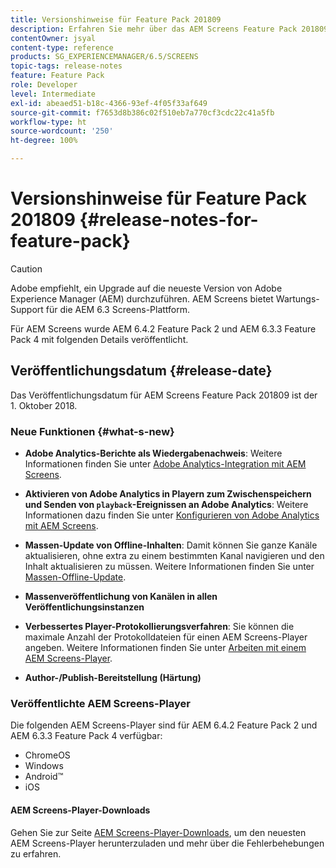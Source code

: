 ```yaml
---
title: Versionshinweise für Feature Pack 201809
description: Erfahren Sie mehr über das AEM Screens Feature Pack 201809, das am 1. Oktober 2018 veröffentlicht wurde.
contentOwner: jsyal
content-type: reference
products: SG_EXPERIENCEMANAGER/6.5/SCREENS
topic-tags: release-notes
feature: Feature Pack
role: Developer
level: Intermediate
exl-id: abeaed51-b18c-4366-93ef-4f05f33af649
source-git-commit: f7653d8b386c02f510eb7a770cf3cdc22c41a5fb
workflow-type: ht
source-wordcount: '250'
ht-degree: 100%

---
```


# Versionshinweise für Feature Pack 201809 {#release-notes-for-feature-pack}

>[!CAUTION]
>
>Adobe empfiehlt, ein Upgrade auf die neueste Version von Adobe Experience Manager (AEM) durchzuführen. AEM Screens bietet Wartungs-Support für die AEM 6.3 Screens-Plattform.

Für AEM Screens wurde AEM 6.4.2 Feature Pack 2 und AEM 6.3.3 Feature Pack 4 mit folgenden Details veröffentlicht.

## Veröffentlichungsdatum {#release-date}

Das Veröffentlichungsdatum für AEM Screens Feature Pack 201809 ist der 1. Oktober 2018.

### Neue Funktionen {#what-s-new}

* **Adobe Analytics-Berichte als Wiedergabenachweis**: Weitere Informationen finden Sie unter [Adobe Analytics-Integration mit AEM Screens](adobe-analytics-integration-aem-screens.md).

* **Aktivieren von Adobe Analytics in Playern zum Zwischenspeichern und Senden von `playback`-Ereignissen an Adobe Analytics**: Weitere Informationen dazu finden Sie unter [Konfigurieren von Adobe Analytics mit AEM Screens](configuring-adobe-analytics-aem-screens.md).

* **Massen-Update von Offline-Inhalten**: Damit können Sie ganze Kanäle aktualisieren, ohne extra zu einem bestimmten Kanal navigieren und den Inhalt aktualisieren zu müssen. Weitere Informationen finden Sie unter [Massen-Offline-Update](bulk-offline-update.md).

* **Massenveröffentlichung von Kanälen in allen Veröffentlichungsinstanzen**
* **Verbessertes Player-Protokollierungsverfahren**: Sie können die maximale Anzahl der Protokolldateien für einen AEM Screens-Player angeben. Weitere Informationen finden Sie unter [Arbeiten mit einem AEM Screens-Player](working-with-screens-player.md).

* **Author-/Publish-Bereitstellung (Härtung)**

### Veröffentlichte AEM Screens-Player

Die folgenden AEM Screens-Player sind für AEM 6.4.2 Feature Pack 2 und AEM 6.3.3 Feature Pack 4 verfügbar:

* ChromeOS
* Windows
* Android™
* iOS

#### AEM Screens-Player-Downloads

Gehen Sie zur Seite [AEM Screens-Player-Downloads](https://download.macromedia.com/screens/), um den neuesten AEM Screens-Player herunterzuladen und mehr über die Fehlerbehebungen zu erfahren.
